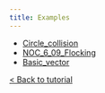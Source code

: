 ```yaml
---
title: Examples
---
```


* [Circle_collision](Circle_collision)
* [NOC_6_09_Flocking](NOC_6_09_Flocking)
* [Basic_vector](Basic_vector)

[&lt; Back to tutorial](../)
